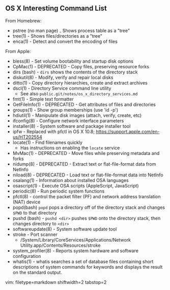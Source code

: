 ## OS X Interesting Command List ##

From Homebrew:
- pstree (no man page) ₋ Shows process table as a "tree"
- tree(1) - Shows files/directories as a "tree"
- enca(1) - Detect and convert the encoding of files

From Apple:
- bless(8) - Set volume bootability and startup disk options
- CpMac(1) - DEPRECATED - Copy files, preserving resource forks
- dirs (bash) - `dirs` shows the contents of the directory stack
- diskutil(8) - Modify, verify and repair local disks
- ditto(1) - Copy directory hierarchies, create and extract archives
- dscl(1) - Directory Service command line utility
  - See also `public.git/notes/os_x_directory_services.md`
- fmt(1) - Simple text formatter
- GetFileInfo(1) - DEPRECATED - Get attributes of files and directories
- groups(1) - Show group memberships (use 'id -p')
- hdiutil(1) - Manipulate disk images (attach, verify, create, etc)
- ifconfig(8) - Configure network interface parameters
- installer(8) - System software and package installer tool
- ipfw - Replaced with pfctl in OS X 10.8;
  https://support.apple.com/en-us/HT202554
- locate(1) - Find filenames quickly
  - Has instructions on enabling the `locate` service
- MvMac(1) - DEPRECATED - Move files while preserving metadata and forks
- nidump(8) - DEPRECATED - Extract text or flat-file-format data from NetInfo
- niload(8) - DEPRECATED - Load text or flat-file-format data into NetInfo
- osalang(1) - Information about installed OSA languages
- osascript(1) - Execute OSA scripts (AppleScript, JavaScript)
- periodic(8) - Run periodic system functions
- pfctl(8) - control the packet filter (PF) and network address translation
  (NAT) device
- popd(bash) `popd` pops a directory off of the directory stack and changes
  `$PWD` to that directory
- pushd (bash) - `pushd <dir>` pushes `$PWD` onto the directory stack, then
  changes directory to `<dir>`
- softwareupdate(8) - System software update tool
- stroke - Port scanner
  - /System/Library/CoreServices/Applications/Network Utility.app/Contents/Resources/stroke
- system_profiler(8) - Reports system hardware and software configuration
- whatis(1) - whatis  searches  a set of database files containing short
  descriptions of system commands for keywords and displays the result on the
  standard output.

vim: filetype=markdown shiftwidth=2 tabstop=2
